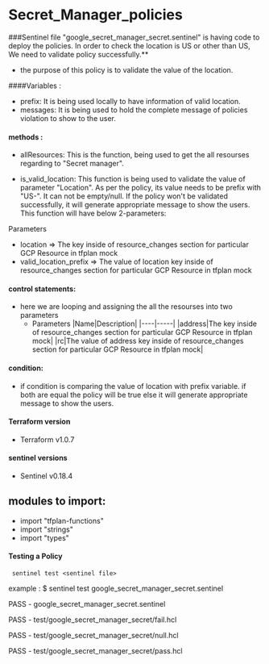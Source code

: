 # Secret_Manager_policies


###Sentinel file "google_secret_manager_secret.sentinel" is having code to deploy the policies. In order to check the location is US or other than US, We need to validate  policy successfully.**

* the purpose of this policy is to validate the value of the location.

####Variables :

* prefix: It is being used locally to have information of valid location.
* messages: It is being used to hold the complete message of policies violation to show to the user.

#### methods :

* allResources: This is the function, being used to get the all resourses regarding to "Secret manager".


* is_valid_location: This function is being used to validate the value of parameter "Location". As per the policy, its value needs to be prefix with "US-". It can not be empty/null. If the policy won't be validated successfully, it will generate appropriate message to show the users. This function will have below 2-parameters:

Parameters
* location => The key inside of resource_changes section for particular GCP Resource in tfplan mock
* valid_location_prefix => The value of location key inside of resource_changes section for particular GCP Resource in tfplan mock

#### control statements: 
* here we are looping and assigning the all the resourses into two parameters 
    * Parameters
      |Name|Description|
      |----|-----|
      |address|The key inside of resource_changes section for particular GCP Resource in tfplan mock|
      |rc|The value of address key inside of resource_changes section for particular GCP Resource in tfplan mock|

#### condition:
* if condition is comparing the value of location with prefix variable. if both are equal the policy will be true else it will generate appropriate message to show the users.


#### Terraform version
* Terraform v1.0.7

#### sentinel versions
* Sentinel v0.18.4



modules to import:
------------------
* import "tfplan-functions"
* import "strings"
* import "types"


#### Testing a Policy
     sentinel test <sentinel file>

example :
$  sentinel test google_secret_manager_secret.sentinel

  PASS - google_secret_manager_secret.sentinel

  PASS - test/google_secret_manager_secret/fail.hcl

  PASS - test/google_secret_manager_secret/null.hcl
  
  PASS - test/google_secret_manager_secret/pass.hcl







